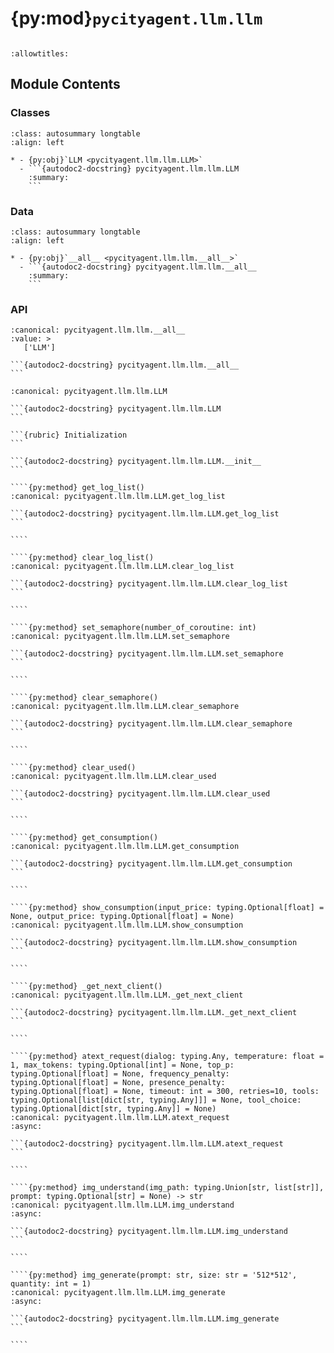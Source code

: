 # {py:mod}`pycityagent.llm.llm`

```{py:module} pycityagent.llm.llm
```

```{autodoc2-docstring} pycityagent.llm.llm
:allowtitles:
```

## Module Contents

### Classes

````{list-table}
:class: autosummary longtable
:align: left

* - {py:obj}`LLM <pycityagent.llm.llm.LLM>`
  - ```{autodoc2-docstring} pycityagent.llm.llm.LLM
    :summary:
    ```
````

### Data

````{list-table}
:class: autosummary longtable
:align: left

* - {py:obj}`__all__ <pycityagent.llm.llm.__all__>`
  - ```{autodoc2-docstring} pycityagent.llm.llm.__all__
    :summary:
    ```
````

### API

````{py:data} __all__
:canonical: pycityagent.llm.llm.__all__
:value: >
   ['LLM']

```{autodoc2-docstring} pycityagent.llm.llm.__all__
```

````

`````{py:class} LLM(config: pycityagent.llm.llmconfig.LLMConfig)
:canonical: pycityagent.llm.llm.LLM

```{autodoc2-docstring} pycityagent.llm.llm.LLM
```

```{rubric} Initialization
```

```{autodoc2-docstring} pycityagent.llm.llm.LLM.__init__
```

````{py:method} get_log_list()
:canonical: pycityagent.llm.llm.LLM.get_log_list

```{autodoc2-docstring} pycityagent.llm.llm.LLM.get_log_list
```

````

````{py:method} clear_log_list()
:canonical: pycityagent.llm.llm.LLM.clear_log_list

```{autodoc2-docstring} pycityagent.llm.llm.LLM.clear_log_list
```

````

````{py:method} set_semaphore(number_of_coroutine: int)
:canonical: pycityagent.llm.llm.LLM.set_semaphore

```{autodoc2-docstring} pycityagent.llm.llm.LLM.set_semaphore
```

````

````{py:method} clear_semaphore()
:canonical: pycityagent.llm.llm.LLM.clear_semaphore

```{autodoc2-docstring} pycityagent.llm.llm.LLM.clear_semaphore
```

````

````{py:method} clear_used()
:canonical: pycityagent.llm.llm.LLM.clear_used

```{autodoc2-docstring} pycityagent.llm.llm.LLM.clear_used
```

````

````{py:method} get_consumption()
:canonical: pycityagent.llm.llm.LLM.get_consumption

```{autodoc2-docstring} pycityagent.llm.llm.LLM.get_consumption
```

````

````{py:method} show_consumption(input_price: typing.Optional[float] = None, output_price: typing.Optional[float] = None)
:canonical: pycityagent.llm.llm.LLM.show_consumption

```{autodoc2-docstring} pycityagent.llm.llm.LLM.show_consumption
```

````

````{py:method} _get_next_client()
:canonical: pycityagent.llm.llm.LLM._get_next_client

```{autodoc2-docstring} pycityagent.llm.llm.LLM._get_next_client
```

````

````{py:method} atext_request(dialog: typing.Any, temperature: float = 1, max_tokens: typing.Optional[int] = None, top_p: typing.Optional[float] = None, frequency_penalty: typing.Optional[float] = None, presence_penalty: typing.Optional[float] = None, timeout: int = 300, retries=10, tools: typing.Optional[list[dict[str, typing.Any]]] = None, tool_choice: typing.Optional[dict[str, typing.Any]] = None)
:canonical: pycityagent.llm.llm.LLM.atext_request
:async:

```{autodoc2-docstring} pycityagent.llm.llm.LLM.atext_request
```

````

````{py:method} img_understand(img_path: typing.Union[str, list[str]], prompt: typing.Optional[str] = None) -> str
:canonical: pycityagent.llm.llm.LLM.img_understand
:async:

```{autodoc2-docstring} pycityagent.llm.llm.LLM.img_understand
```

````

````{py:method} img_generate(prompt: str, size: str = '512*512', quantity: int = 1)
:canonical: pycityagent.llm.llm.LLM.img_generate
:async:

```{autodoc2-docstring} pycityagent.llm.llm.LLM.img_generate
```

````

`````
